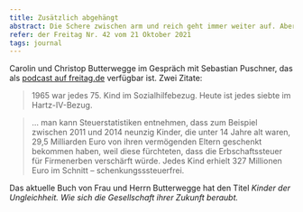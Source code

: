 ```yaml
---
title: Zusätzlich abgehängt
abstract: Die Schere zwischen arm und reich geht immer weiter auf. Aber kaum einer sagt, was das für Kinder bedeutet. Carolin und Christoph Butterwegge wissen es.
refer: der Freitag Nr. 42 vom 21 Oktober 2021
tags: journal
---
```

Carolin und Christop Butterwegge im Gespräch mit Sebastian Puschner, das als [podcast auf freitag.de](https://der-freitag-podcast.podigee.io/60-butterwegge-uber-skandal-kinderarmut) verfügbar ist. Zwei Zitate:

> 1965 war jedes 75. Kind im Sozialhilfebezug. Heute ist jedes siebte im Hartz-IV-Bezug.

> … man kann Steuerstatistiken entnehmen, dass zum Beispiel zwischen 2011 und 2014 neunzig Kinder, die unter 14 Jahre alt waren, 29,5 Milliarden Euro von ihren vermögenden Eltern geschenkt bekommen haben, weil diese fürchteten, dass die Erbschaftssteuer für Firmenerben verschärft würde. Jedes Kind erhielt 327 Millionen Euro im Schnitt – schenkungsssteuerfrei.

Das aktuelle Buch von Frau und Herrn Butterwegge hat den Titel <cite>Kinder der Ungleichheit. Wie sich die Gesellschaft ihrer Zukunft beraubt.</cite>